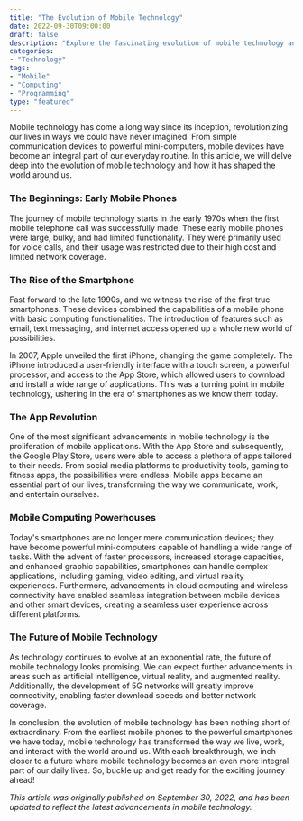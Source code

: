 ```yaml
---
title: "The Evolution of Mobile Technology"
date: 2022-09-30T09:00:00
draft: false
description: "Explore the fascinating evolution of mobile technology and its impact on our daily lives."
categories:
- "Technology"
tags:
- "Mobile"
- "Computing"
- "Programming"
type: "featured"
---
```


Mobile technology has come a long way since its inception, revolutionizing our lives in ways we could have never imagined. From simple communication devices to powerful mini-computers, mobile devices have become an integral part of our everyday routine. In this article, we will delve deep into the evolution of mobile technology and how it has shaped the world around us.

### The Beginnings: Early Mobile Phones

The journey of mobile technology starts in the early 1970s when the first mobile telephone call was successfully made. These early mobile phones were large, bulky, and had limited functionality. They were primarily used for voice calls, and their usage was restricted due to their high cost and limited network coverage.

### The Rise of the Smartphone

Fast forward to the late 1990s, and we witness the rise of the first true smartphones. These devices combined the capabilities of a mobile phone with basic computing functionalities. The introduction of features such as email, text messaging, and internet access opened up a whole new world of possibilities.

In 2007, Apple unveiled the first iPhone, changing the game completely. The iPhone introduced a user-friendly interface with a touch screen, a powerful processor, and access to the App Store, which allowed users to download and install a wide range of applications. This was a turning point in mobile technology, ushering in the era of smartphones as we know them today.

### The App Revolution

One of the most significant advancements in mobile technology is the proliferation of mobile applications. With the App Store and subsequently, the Google Play Store, users were able to access a plethora of apps tailored to their needs. From social media platforms to productivity tools, gaming to fitness apps, the possibilities were endless. Mobile apps became an essential part of our lives, transforming the way we communicate, work, and entertain ourselves.

### Mobile Computing Powerhouses

Today's smartphones are no longer mere communication devices; they have become powerful mini-computers capable of handling a wide range of tasks. With the advent of faster processors, increased storage capacities, and enhanced graphic capabilities, smartphones can handle complex applications, including gaming, video editing, and virtual reality experiences. Furthermore, advancements in cloud computing and wireless connectivity have enabled seamless integration between mobile devices and other smart devices, creating a seamless user experience across different platforms.

### The Future of Mobile Technology

As technology continues to evolve at an exponential rate, the future of mobile technology looks promising. We can expect further advancements in areas such as artificial intelligence, virtual reality, and augmented reality. Additionally, the development of 5G networks will greatly improve connectivity, enabling faster download speeds and better network coverage.

In conclusion, the evolution of mobile technology has been nothing short of extraordinary. From the earliest mobile phones to the powerful smartphones we have today, mobile technology has transformed the way we live, work, and interact with the world around us. With each breakthrough, we inch closer to a future where mobile technology becomes an even more integral part of our daily lives. So, buckle up and get ready for the exciting journey ahead!

*This article was originally published on September 30, 2022, and has been updated to reflect the latest advancements in mobile technology.*
